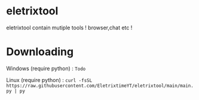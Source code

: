 # eletrixtool

eletrixtool contain mutiple tools ! browser,chat etc !

# Downloading

Windows (require python) : `Todo`


Linux (require python) : `curl -fsSL https://raw.githubusercontent.com/EletrixtimeYT/eletrixtool/main/main.py | py`
